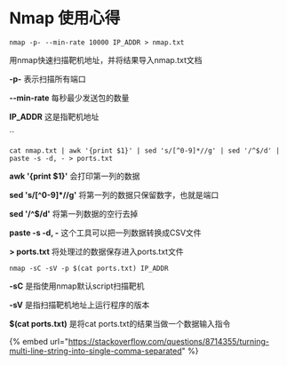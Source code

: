 # Nmap 使用心得

`nmap -p- --min-rate 10000 IP_ADDR > nmap.txt`

用nmap快速扫描靶机地址，并将结果导入nmap.txt文档

**-p-** 表示扫描所有端口

**--min-rate** 每秒最少发送包的数量

**IP\_ADDR** 这是指靶机地址

``

`cat nmap.txt | awk '{print $1}' | sed 's/[^0-9]*//g' | sed '/^$/d' | paste -s -d, - > ports.txt`

**awk '{print $1}'** 会打印第一列的数据

**sed 's/\[^0-9]\*//g'** 将第一列的数据只保留数字，也就是端口

**sed '/^$/d'** 将第一列数据的空行去掉

**paste -s -d, -** 这个工具可以把一列数据转换成CSV文件

&#x20;**> ports.txt** 将处理过的数据保存进入ports.txt文件



`nmap -sC -sV -p $(cat ports.txt) IP_ADDR`

**-sC** 是指使用nmap默认script扫描靶机

**-sV** 是指扫描靶机地址上运行程序的版本

**$(cat ports.txt)** 是将cat ports.txt的结果当做一个数据输入指令





{% embed url="https://stackoverflow.com/questions/8714355/turning-multi-line-string-into-single-comma-separated" %}

